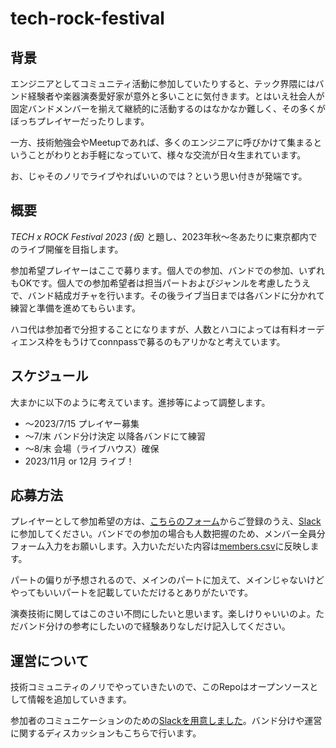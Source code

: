# tech-rock-festival

## 背景

エンジニアとしてコミュニティ活動に参加していたりすると、テック界隈にはバンド経験者や楽器演奏愛好家が意外と多いことに気付きます。とはいえ社会人が固定バンドメンバーを揃えて継続的に活動するのはなかなか難しく、その多くがぼっちプレイヤーだったりします。

一方、技術勉強会やMeetupであれば、多くのエンジニアに呼びかけて集まるということがわりとお手軽になっていて、様々な交流が日々生まれています。

お、じゃそのノリでライブやればいいのでは？という思い付きが発端です。


## 概要

*TECH x ROCK Festival 2023 (仮)* と題し、2023年秋～冬あたりに東京都内でのライブ開催を目指します。

参加希望プレイヤーはここで募ります。個人での参加、バンドでの参加、いずれもOKです。個人での参加希望者は担当パートおよびジャンルを考慮したうえで、バンド結成ガチャを行います。その後ライブ当日までは各バンドに分かれて練習と準備を進めてもらいます。

ハコ代は参加者で分担することになりますが、人数とハコによっては有料オーディエンス枠をもうけてconnpassで募るのもアリかなと考えています。

## スケジュール

大まかに以下のように考えています。進捗等によって調整します。

- ～2023/7/15 プレイヤー募集
- ～7/末 バンド分け決定 以降各バンドにて練習
- ～8/末 会場（ライブハウス）確保
- 2023/11月 or 12月 ライブ！

## 応募方法

プレイヤーとして参加希望の方は、[こちらのフォーム](https://forms.gle/r6Xj5TkgbiA6Q6p17)からご登録のうえ、[Slack](https://join.slack.com/t/tech-rock-festival/shared_invite/zt-1xn965b53-Tn0b2gdHUlh03rrV489bmg)に参加してください。バンドでの参加の場合も人数把握のため、メンバー全員分フォーム入力をお願いします。入力いただいた内容は[members.csv](members.csv)に反映します。

パートの偏りが予想されるので、メインのパートに加えて、メインじゃないけどやってもいいパートを記載していただけるとありがたいです。

演奏技術に関してはこのさい不問にしたいと思います。楽しけりゃいいのよ。ただバンド分けの参考にしたいので経験ありなしだけ記入してください。

## 運営について

技術コミュニティのノリでやっていきたいので、このRepoはオープンソースとして情報を追加していきます。

参加者のコミュニケーションのための[Slackを用意しました](https://join.slack.com/t/tech-rock-festival/shared_invite/zt-1xn965b53-Tn0b2gdHUlh03rrV489bmg)。バンド分けや運営に関するディスカッションもこちらで行います。

